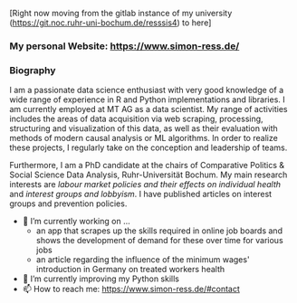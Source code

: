 [Right now moving from the gitlab instance of my university (https://git.noc.ruhr-uni-bochum.de/resssis4) to here]

### My personal Website: https://www.simon-ress.de/

### Biography

I am a passionate data science enthusiast with very good knowledge of a wide range of experience in R and Python implementations and libraries. I am currently employed at MT AG as a data scientist. My range of activities includes the areas of data acquisition via web scraping, processing, structuring and visualization of this data, as well as their evaluation with methods of modern causal analysis or ML algorithms. In order to realize these projects, I regularly take on the conception and leadership of teams.

Furthermore, I am a PhD candidate at the chairs of Comparative Politics & Social Science Data Analysis, Ruhr-Universität Bochum. My main research interests are *labour market policies and their effects on individual health* and *interest groups and lobbyism*. I have published articles on interest groups and prevention policies.

- 🔭 I’m currently working on ...
  - an app that scrapes up the skills required in online job boards and shows the development of demand for these over time for various jobs 
  - an article regarding the influence of the minimum wages' introduction in Germany on treated workers health    
- 🌱 I’m currently improving my Python skills
- 📫 How to reach me: https://www.simon-ress.de/#contact

<!--- 
- 💬 Ask me about ...
- ⚡ Fun fact: ...
- 👯 I’m looking to collaborate on ...
- 🤔 I’m looking for help with ...
-->

<!---
- Overview of available emojis: https://www.webfx.com/tools/emoji-cheat-sheet/
- MARKDOWN. Basic writing and formatting syntax: https://docs.github.com/en/github/writing-on-github/getting-started-with-writing-and-formatting-on-github/basic-writing-and-formatting-syntax
-->
